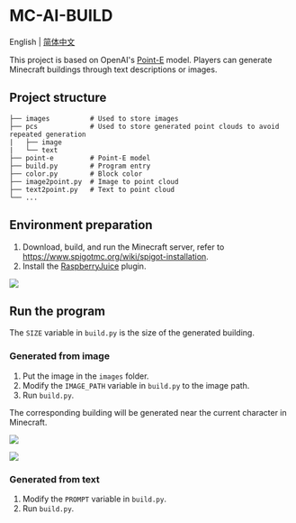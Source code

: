 # MC-AI-BUILD

English | [简体中文](README.zh-CN.md)

This project is based on OpenAI's [Point-E](https://openai.com/research/point-e) model. Players can generate Minecraft buildings through text descriptions or images.

## Project structure
```
├── images          # Used to store images
├── pcs             # Used to store generated point clouds to avoid repeated generation
|   ├── image
|   └── text
├── point-e         # Point-E model
├── build.py        # Program entry
├── color.py        # Block color
├── image2point.py  # Image to point cloud
├── text2point.py   # Text to point cloud
└── ...
```

## Environment preparation
1. Download, build, and run the Minecraft server, refer to <https://www.spigotmc.org/wiki/spigot-installation>.
2. Install the [RaspberryJuice](https://github.com/zhuowei/RaspberryJuice) plugin.

![](https://file.moluuser.com/img/202308052327994.png)

## Run the program
The `SIZE` variable in `build.py` is the size of the generated building.

### Generated from image
1. Put the image in the `images` folder.
2. Modify the `IMAGE_PATH` variable in `build.py` to the image path.
3. Run `build.py`.

The corresponding building will be generated near the current character in Minecraft.

![](https://file.moluuser.com/img/202308052333507.png)

![](https://file.moluuser.com/img/202308052336193.png)

### Generated from text
1. Modify the `PROMPT` variable in `build.py`.
2. Run `build.py`.
